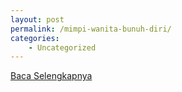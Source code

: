 ```yaml
---
layout: post
permalink: /mimpi-wanita-bunuh-diri/
categories:
    - Uncategorized
---
```


[Baca Selengkapnya](/09)